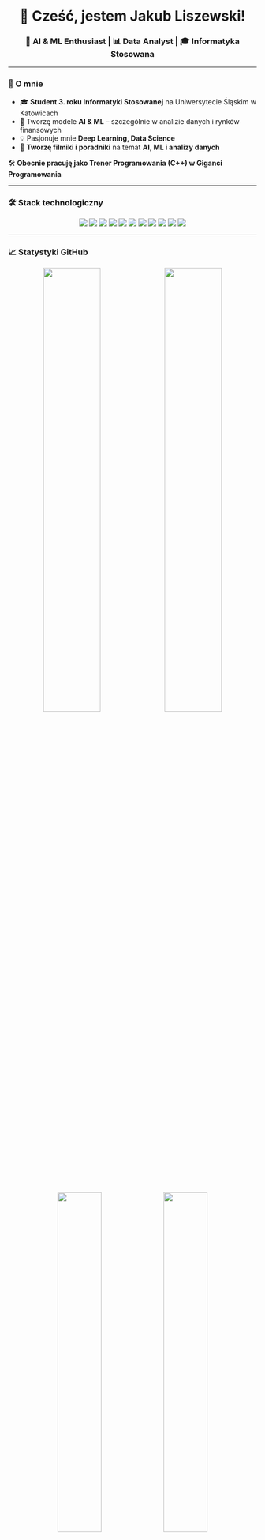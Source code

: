 <h1 align="center">👋 Cześć, jestem Jakub Liszewski!</h1>
<h3 align="center">🤖 AI & ML Enthusiast | 📊 Data Analyst | 🎓 Informatyka Stosowana </h3>

---

### 🚀 O mnie  
- 🎓 **Student 3. roku Informatyki Stosowanej** na Uniwersytecie Śląskim w Katowicach  
- 🤖 Tworzę modele **AI & ML** – szczególnie w analizie danych i rynków finansowych  
- 💡 Pasjonuje mnie **Deep Learning, Data Science**  
- 🎥 **Tworzę filmiki i poradniki** na temat **AI, ML i analizy danych**  

🛠 **Obecnie pracuję jako Trener Programowania (C++) w Giganci Programowania**  

---

### 🛠 Stack technologiczny  
<p align="center">
  <img src="https://img.shields.io/badge/-Python-3776AB?style=for-the-badge&logo=python&logoColor=white">
  <img src="https://img.shields.io/badge/-TensorFlow-FF6F00?style=for-the-badge&logo=tensorflow&logoColor=white">
  <img src="https://img.shields.io/badge/-SQL-4479A1?style=for-the-badge&logo=postgresql&logoColor=white">
  <img src="https://img.shields.io/badge/-Flask-000000?style=for-the-badge&logo=flask&logoColor=white">
  <img src="https://img.shields.io/badge/-Pandas-150458?style=for-the-badge&logo=pandas&logoColor=white">
  <img src="https://img.shields.io/badge/-NumPy-013243?style=for-the-badge&logo=numpy&logoColor=white">
  <img src="https://img.shields.io/badge/-Git-F05032?style=for-the-badge&logo=git&logoColor=white">
  <img src="https://img.shields.io/badge/-Java-007396?style=for-the-badge&logo=java&logoColor=white">
  <img src="https://img.shields.io/badge/-C++-00599C?style=for-the-badge&logo=cplusplus&logoColor=white">
  <img src="https://img.shields.io/badge/-Windows-0078D6?style=for-the-badge&logo=windows&logoColor=white">
  <img src="https://img.shields.io/badge/-Linux-FCC624?style=for-the-badge&logo=linux&logoColor=black">
</p>

---

### 📈 Statystyki GitHub  
<p align="center">
  <img src="https://github-readme-stats.vercel.app/api?username=LiCHUTKO&show_icons=true&theme=dark&hide_border=true" width="48%">
  <img src="https://github-readme-streak-stats.herokuapp.com/?user=LiCHUTKO&theme=dark&hide_border=true" width="48%">
  <br>
  <img src="https://github-readme-stats.vercel.app/api/top-langs/?username=LiCHUTKO&layout=compact&theme=dark&hide_border=true" width="42%">
  <img src="https://github-profile-summary-cards.vercel.app/api/cards/repos-per-language?username=LiCHUTKO&theme=github_dark" width="42%">
  <br>
  <img src="https://github-profile-trophy.vercel.app/?username=LiCHUTKO&theme=darkhub&no-frame=true&column=4">
</p>

---

### 📌 Projekty  
- 🔹 **[Pneumonia Detection AI](https://github.com/LiCHUTKO/pneumonia-detection-ai)** – Model AI do wykrywania zapalenia płuc na podstawie zdjęć rentgenowskich  
- 🔹 **[Heart Attack Analysis](https://github.com/LiCHUTKO/heart-attack-analisys)** – Analiza danych medycznych i predykcja ryzyka zawału serca  
- 🔹 **[Projekt Predykcji Cukrzycy](https://github.com/LiCHUTKO/diabetes-prediction)** – Model ML przewidujący ryzyko cukrzycy na podstawie danych medycznych  
- 🔹 **[ETH Prediction AI](https://github.com/LiCHUTKO/eth_prediction_ai)** – Model predykcji cen Ethereum na podstawie historycznych danych finansowych  

📂 **Więcej w moich repozytoriach!**  

---

### 🌎 Gdzie mnie znaleźć?  
<p align="center">
  <a href="https://github.com/LiCHUTKO">
    <img src="https://img.shields.io/badge/-GitHub-181717?style=for-the-badge&logo=github&logoColor=white">
  </a>
  <a href="https://www.tiktok.com/@l_ai_chu">
    <img src="https://img.shields.io/badge/-TikTok-FF0050?style=for-the-badge&logo=tiktok&logoColor=white">
  </a>
  <a href="https://www.youtube.com/@lAichu-d3n">
    <img src="https://img.shields.io/badge/-YouTube-FF0000?style=for-the-badge&logo=youtube&logoColor=white">
  </a>
  <a href="https://www.instagram.com/l_ai_chu/">
    <img src="https://img.shields.io/badge/-Instagram-E4405F?style=for-the-badge&logo=instagram&logoColor=white">
  </a>
  <a href="mailto:kuba.liszewski5@outlook.com">
    <img src="https://img.shields.io/badge/-Email-D14836?style=for-the-badge&logo=gmail&logoColor=white">
  </a>
</p>

---
